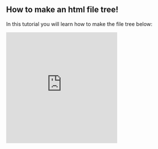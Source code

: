 ## How to make an html file tree!
In this tutorial you will learn how to make the file tree below:

<style>
iframe {
  height: 300px;
  border: none;
}
</style>
<iframe src="https://thatrandomperson5.github.io/Html-File-system/p/preview.html">

</iframe>
